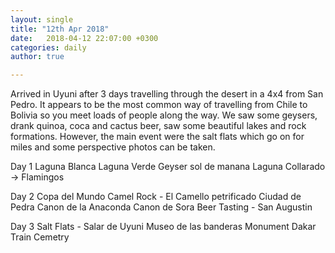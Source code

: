 ```yaml
---
layout: single
title: "12th Apr 2018"
date:   2018-04-12 22:07:00 +0300
categories: daily
author: true

---
```


Arrived in Uyuni after 3 days travelling through the desert in a 4x4 from San Pedro. It appears to be the most common way of travelling from Chile to Bolivia so you meet loads of people along the way. We saw some geysers, drank quinoa, coca and cactus beer, saw some beautiful lakes and rock formations. However, the main event were the salt flats which go on for miles and some perspective photos can be taken.

Day 1 
Laguna Blanca 
Laguna Verde
Geyser sol de manana
Laguna Collarado -> Flamingos

Day 2 
Copa del Mundo
Camel Rock - El Camello petrificado
Ciudad de Pedra
Canon de la Anaconda
Canon de Sora
Beer Tasting - San Augustin

Day 3
Salt Flats - Salar de Uyuni
Museo de las banderas
Monument Dakar
Train Cemetry 
